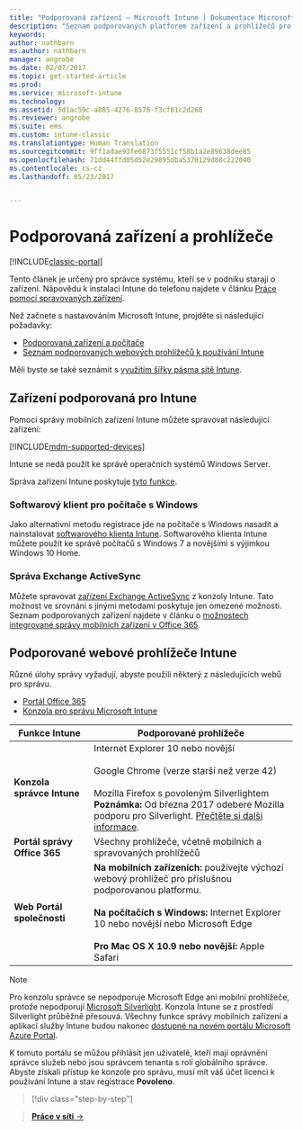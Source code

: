 ```yaml
---
title: "Podporovaná zařízení – Microsoft Intune | Dokumentace Microsoftu"
description: "Seznam podporovaných platforem zařízení a prohlížečů pro správu zařízení přes Intune"
keywords: 
author: nathbarn
ms.author: nathbarn
manager: angrobe
ms.date: 02/07/2017
ms.topic: get-started-article
ms.prod: 
ms.service: microsoft-intune
ms.technology: 
ms.assetid: 5d1ac59c-a885-4276-8576-f3cf81c2d268
ms.reviewer: angrobe
ms.suite: ems
ms.custom: intune-classic
ms.translationtype: Human Translation
ms.sourcegitcommit: 9ff1adae93fe6873f5551cf58b1a2e89638dee85
ms.openlocfilehash: 71dd44ffd05d52e29895dba5370129d88c222040
ms.contentlocale: cs-cz
ms.lasthandoff: 05/23/2017


---
```


# <a name="supported-devices-and-browsers"></a>Podporovaná zařízení a prohlížeče

[!INCLUDE[classic-portal](../includes/classic-portal.md)]

Tento článek je určený pro správce systému, kteří se v podniku starají o zařízení. Nápovědu k instalaci Intune do telefonu najdete v článku [Práce pomocí spravovaných zařízení](https://docs.microsoft.com/intune-user-help/company-portal-frequently-asked-questions).

Než začnete s nastavováním Microsoft Intune, projděte si následující požadavky:

- [Podporovaná zařízení a počítače](#intune-supported-devices)
- [Seznam podporovaných webových prohlížečů k používání Intune](#intune-supported-web-browsers)

Měli byste se také seznámit s [využitím šířky pásma sítě Intune](network-bandwidth-use.md).

## <a name="intune-supported-devices"></a>Zařízení podporovaná pro Intune

Pomocí správy mobilních zařízení Intune můžete spravovat následující zařízení:

[!INCLUDE[mdm-supported-devices](../includes/mdm-supported-devices.md)]

Intune se nedá použít ke správě operačních systémů Windows Server.

Správa zařízení Intune poskytuje [tyto funkce](mobile-device-management-capabilities-in-microsoft-intune.md).

### <a name="windows-pc-software-client"></a>Softwarový klient pro počítače s Windows

Jako alternativní metodu registrace jde na počítače s Windows nasadit a nainstalovat [softwarového klienta Intune](/intune-classic/deploy-use/manage-windows-pcs-with-microsoft-intune). Softwarového klienta Intune můžete použít ke správě počítačů s Windows 7 a novějšími s výjimkou Windows 10 Home.

### <a name="exchange-activesync-management"></a>Správa Exchange ActiveSync

Můžete spravovat [zařízení Exchange ActiveSync](/intune-classic/deploy-use/mobile-device-management-with-exchange-activesync-and-microsoft-intune) z konzoly Intune. Tato možnost ve srovnání s jinými metodami poskytuje jen omezené možnosti. Seznam podporovaných zařízení najdete v článku o [možnostech integrované správy mobilních zařízení v Office 365](https://support.office.com/article/Capabilities-of-built-in-Mobile-Device-Management-for-Office-365-a1da44e5-7475-4992-be91-9ccec25905b0).

## <a name="intune-supported-web-browsers"></a>Podporované webové prohlížeče Intune

Různé úlohy správy vyžadují, abyste použili některý z následujících webů pro správu.

- [Portál Office 365](http://go.microsoft.com/fwlink/p/?LinkId=698854)
- [Konzola pro správu Microsoft Intune](https://admin.manage.microsoft.com/)

|Funkce Intune |Podporované prohlížeče|
|---------|---------|
|**Konzola správce Intune**     |  Internet Explorer 10 nebo novější<br /><br />Google Chrome (verze starší než verze 42)<br /><br />Mozilla Firefox s povoleným Silverlightem<br />**Poznámka:** Od března 2017 odebere Mozilla podporu pro Silverlight. [Přečtěte si další informace](https://go.microsoft.com/fwlink/?linkid=836872). |
|**Portál správy Office 365**     |Všechny prohlížeče, včetně mobilních a spravovaných prohlížečů  |
|**Web Portál společnosti**     |**Na mobilních zařízeních:** používejte výchozí webový prohlížeč pro příslušnou podporovanou platformu.   <br /><br />**Na počítačích s Windows:** Internet Explorer 10 nebo novější nebo Microsoft Edge<br /><br />**Pro Mac OS X 10.9 nebo novější:** Apple Safari    |

> [!Note]
> Pro konzolu správce se nepodporuje Microsoft Edge ani mobilní prohlížeče, protože nepodporují [Microsoft Silverlight](https://msdn.microsoft.com/library/cc838158(v=vs.95).aspx). Konzola Intune se z prostředí Silverlight průběžně přesouvá. Všechny funkce správy mobilních zařízení a aplikací služby Intune budou nakonec [dostupné na novém portálu Microsoft Azure Portal](https://blogs.technet.microsoft.com/enterprisemobility/2015/11/17/enhancing-managed-mobile-productivity/).


K tomuto portálu se můžou přihlásit jen uživatelé, kteří mají oprávnění správce služeb nebo jsou správcem tenanta s rolí globálního správce. Abyste získali přístup ke konzole pro správu, musí mít váš účet licenci k používání Intune a stav registrace **Povoleno**.

>[!div class="step-by-step"]

>[**Práce v síti** &rarr;](network-bandwidth-use.md)  


